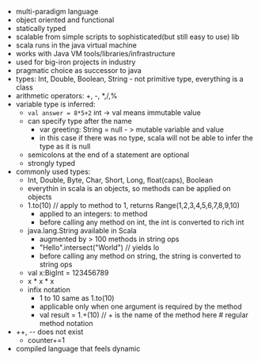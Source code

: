 - multi-paradigm language
- object oriented and functional
- statically typed
- scalable from simple scripts to sophisticated(but still easy to use) lib
- scala runs in the java virtual machine
- works with Java VM tools/libraries/infrastructure
- used for big-iron projects in industry
- pragmatic choice as successor to java
- types: Int, Double, Boolean, String - not primitive type, everything is a class
- arithmetic operators: +, -, *,/,%
- variable type is inferred:
	- `val answer = 8*5+2`  int -> val means immutable value
	- can specify type after the name
		- var greeting: String = null - > mutable variable and value
		- in this case if there was no type, scala will not be able to infer the type as it is null
	- semicolons at the end of a statement are optional
	- strongly typed
- commonly used types:
	- Int, Double, Byte, Char, Short, Long, float(caps), Boolean
	- everythin in scala is an objects, so methods can be applied on objects
	- 1.to(10) // apply to method to 1, returns Range(1,2,3,4,5,6,7,8,9,10)
		- applied to an integers: to method
		- before calling any method on int, the int is converted to rich int
	- java.lang.String available in Scala
		- augmented by > 100 methods in string ops
		- "Hello".intersect("World") // yields lo
		- before calling any method on string, the string is converted to string ops
	- val x:BigInt = 123456789
	- x * x * x
	- infix notation
		- 1 to 10 same as 1.to(10)
		- applicable only when one argument is required by the method
		- val result = 1.+(10) // + is the name of the method here # regular method notation
- ++, -- does not exist
	- counter+=1
- compiled language that feels dynamic